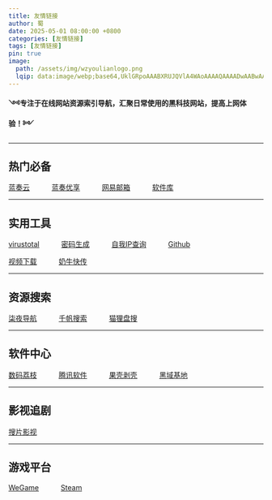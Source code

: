 ```yaml
---
title: 友情链接
author: 蜀
date: 2025-05-01 08:00:00 +0800
categories: [友情链接]
tags: [友情链接]
pin: true
image:
  path: /assets/img/wzyoulianlogo.png
  lqip: data:image/webp;base64,UklGRpoAAABXRUJQVlA4WAoAAAAQAAAADwAABwAAQUxQSDIAAAARL0AmbZurmr57yyIiqE8oiG0bejIYEQTgqiDA9vqnsUSI6H+oAERp2HZ65qP/VIAWAFZQOCBCAAAA8AEAnQEqEAAIAAVAfCWkAALp8sF8rgRgAP7o9FDvMCkMde9PK7euH5M1m6VWoDXf2FkP3BqV0ZYbO6NA/VFIAAAA
---
```


 **༺专注于在线网站资源索引导航，汇聚日常使用的黑科技网站，提高上网体验！༻** 

---

## 热门必备

[蓝奏云](https://www.lanzou.com) &nbsp;&nbsp;&nbsp;&nbsp;&nbsp;&nbsp;&nbsp;&nbsp;&nbsp;
[蓝奏优享](https://www.ilanzou.com) &nbsp;&nbsp;&nbsp;&nbsp;&nbsp;&nbsp;&nbsp;&nbsp;&nbsp;
[网易邮箱](https://email.163.com/) &nbsp;&nbsp;&nbsp;&nbsp;&nbsp;&nbsp;&nbsp;&nbsp;&nbsp;
[软件库](https://www.ilanzou.com/s/wEEZ2L3i?)

---

## 实用工具

[virustotal](https://www.virustotal.com/gui/home/search) &nbsp;&nbsp;&nbsp;&nbsp;&nbsp;&nbsp;&nbsp;&nbsp;&nbsp;
[密码生成](https://www.lddgo.net/string/randompassword) &nbsp;&nbsp;&nbsp;&nbsp;&nbsp;&nbsp;&nbsp;&nbsp;&nbsp;
[自我IP查询](https://www.ip111.cn) &nbsp;&nbsp;&nbsp;&nbsp;&nbsp;&nbsp;&nbsp;&nbsp;&nbsp;
[Github](https://www.github.com) &nbsp;&nbsp;&nbsp;&nbsp;&nbsp;&nbsp;&nbsp;&nbsp;&nbsp;

[视频下载](https://tiqu.cc)  &nbsp;&nbsp;&nbsp;&nbsp;&nbsp;&nbsp;&nbsp;&nbsp;&nbsp;
[奶牛快传](https://cowtransfer.com) &nbsp;&nbsp;&nbsp;&nbsp;&nbsp;&nbsp;&nbsp;&nbsp;&nbsp;

---

## 资源搜索

[柒夜导航](https://nav.qinight.com) &nbsp;&nbsp;&nbsp;&nbsp;&nbsp;&nbsp;&nbsp;&nbsp;&nbsp;
[千帆搜索](https://pan.qianfan.app) &nbsp;&nbsp;&nbsp;&nbsp;&nbsp;&nbsp;&nbsp;&nbsp;&nbsp;
[猫狸盘搜](https://www.alipansou.com)

---

## 软件中心

[数码荔枝](https://lizhi.shop) &nbsp;&nbsp;&nbsp;&nbsp;&nbsp;&nbsp;&nbsp;&nbsp;&nbsp;
[腾讯软件](https://pc.qq.com) &nbsp;&nbsp;&nbsp;&nbsp;&nbsp;&nbsp;&nbsp;&nbsp;&nbsp;
[果壳剥壳](https://www.ghxi.com) &nbsp;&nbsp;&nbsp;&nbsp;&nbsp;&nbsp;&nbsp;&nbsp;&nbsp;
[黑域基地](https://www.hybase.com) 

---

## 影视追剧

[搜片影视](https://soupian.pro)

---

## 游戏平台

[WeGame](https://www.wegame.com.cn) &nbsp;&nbsp;&nbsp;&nbsp;&nbsp;&nbsp;&nbsp;&nbsp;&nbsp;
[Steam](https://store.steampowered.com)


